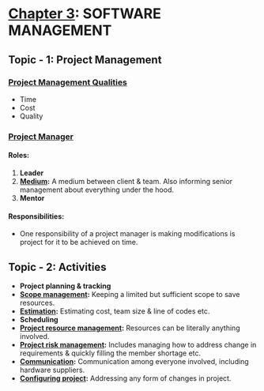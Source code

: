 # <u>Chapter 3</u>: SOFTWARE MANAGEMENT





## **Topic - 1: Project Management**

### <u>Project Management Qualities</u>

- Time
- Cost
- Quality


### <u>Project Manager</u>

#### Roles:

1. **Leader**
2. **<u>Medium</u>:** A medium between client & team. Also informing senior management about everything under the hood.
3. **Mentor**

#### Responsibilities:

- One responsibility of a project manager is making modifications is project for it to be achieved on time.



## **Topic - 2: Activities**

- **Project planning & tracking**
- **<u>Scope management</u>:** Keeping a limited but sufficient scope to save resources.
- **<u>Estimation</u>:** Estimating cost, team size & line of codes etc.
- **Scheduling**
- **<u>Project resource management</u>:** Resources can be literally anything involved.
- **<u>Project risk management</u>:** Includes managing how to address change in requirements & quickly filling the member shortage etc.
- **<u>Communication</u>:** Communication among everyone involved, including hardware suppliers.
- **<u>Configuring project</u>:** Addressing any form of changes in project.
